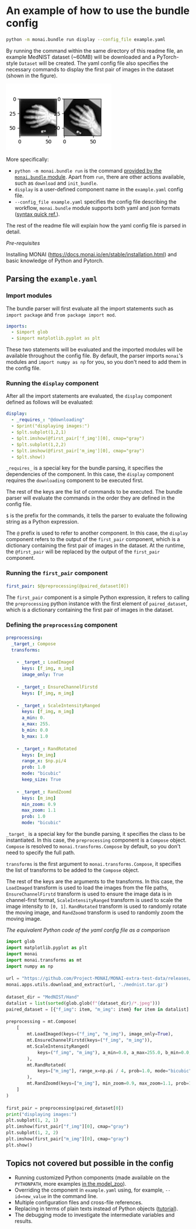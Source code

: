 # An example of how to use the bundle config

```bash
python -m monai.bundle run display --config_file example.yaml
```

By running the command within the same directory of this readme file, an example MedNIST dataset (~60MB) will be downloaded
and a PyTorch-style `Dataset` will be created. The yaml config file also specifies the necessary commands to display the first pair of images in the dataset (shown in the figure).

<div> <img src="../../figures/mednist_config_intro.png"/> </div>

More specifically:
- `python -m monai.bundle run` is the command [provided by the `monai.bundle` module](https://docs.monai.io/en/stable/bundle.html#monai.bundle.run). Apart from `run`, there are other actions available, such as `download` and `init_bundle`.
- `display` is a user-defined component name in the `example.yaml` config file.
- `--config_file example.yaml` specifies the config file describing the workflow, `monai.bundle` module supports both yaml and json formats ([syntax quick ref.](https://docs.monai.io/en/stable/config_syntax.html)).

The rest of the readme file will explain how the yaml config file is parsed in detail.

_Pre-requisites_

Installing MONAI (<https://docs.monai.io/en/stable/installation.html>) and basic knowledge of Python and Pytorch.

## Parsing the `example.yaml`

### Import modules

The bundle parser will first evaluate all the import statements such as `import package` and `from package import mod`.

```yaml
imports:
  - $import glob
  - $import matplotlib.pyplot as plt
```

These two statements will be evaluated and the imported modules will be available throughout the config file.
By default, the parser imports `monai`'s modules and `import numpy as np` for you, so you don't need to add them in the config file.

### Running the `display` component

After all the import statements are evaluated, the `display` component defined as follows will be evaluated:

```yaml
display:
  - _requires_: "@downloading"
  - $print("displaying images:")
  - $plt.subplot(1,2,1)
  - $plt.imshow(@first_pair['f_img'][0], cmap="gray")
  - $plt.subplot(1,2,2)
  - $plt.imshow(@first_pair['m_img'][0], cmap="gray")
  - $plt.show()
```

`_requires_` is a special key for the bundle parsing, it specifies the dependencies of the component. In this case, the `display` component requires the `downloading` component to be executed first.

The rest of the keys are the list of commands to be executed. The bundle parser will evaluate the commands in the order they are defined in the config file.

`$` is the prefix for the commands, it tells the parser to evaluate the following string as a Python expression.

The `@` prefix is used to refer to another component. In this case, the `display` component refers to the output of the `first_pair` component, which is a dictionary containing the first pair of images in the dataset.
At the runtime, the `@first_pair` will be replaced by the output of the `first_pair` component.

### Running the `first_pair` component

```yaml
first_pair: $@preprocessing(@paired_dataset[0])
```

The `first_pair` component is a simple Python expression, it refers to calling the `preprocessing` python instance with the first element of `paired_dataset`, which is a dictionary containing the first pair of images in the dataset.

### Defining the `preprocessing` component

```yaml
preprocessing:
  _target_: Compose
  transforms:

    - _target_: LoadImaged
      keys: [f_img, m_img]
      image_only: True

    - _target_: EnsureChannelFirstd
      keys: [f_img, m_img]

    - _target_: ScaleIntensityRanged
      keys: [f_img, m_img]
      a_min: 0.
      a_max: 255.
      b_min: 0.0
      b_max: 1.0

    - _target_: RandRotated
      keys: [m_img]
      range_x: $np.pi/4
      prob: 1.0
      mode: "bicubic"
      keep_size: True

    - _target_: RandZoomd
      keys: [m_img]
      min_zoom: 0.9
      max_zoom: 1.1
      prob: 1.0
      mode: "bicubic"
```

`_target_` is a special key for the bundle parsing, it specifies the class to be instantiated. In this case, the `preprocessing` component is a `Compose` object. `Compose` is resolved to `monai.transforms.Compose` by default, so you don't need to specify the full path.

`transforms` is the first argument to `monai.transforms.Compose`, it specifies the list of transforms to be added to the `Compose` object.

The rest of the keys are the arguments to the transforms. In this case, the `LoadImaged` transform is used to load the images from the file paths, `EnsureChannelFirstd` transform is used to ensure the image data is in channel-first format, `ScaleIntensityRanged` transform is used to scale the image intensity to `[0, 1]`. `RandRotated` transform is used to randomly rotate the moving image, and `RandZoomd` transform is used to randomly zoom the moving image.


_The equivalent Python code of the yaml config file as a comparison_

```py
import glob
import matplotlib.pyplot as plt
import monai
import monai.transforms as mt
import numpy as np

url = "https://github.com/Project-MONAI/MONAI-extra-test-data/releases/download/0.8.1/MedNIST.tar.gz"
monai.apps.utils.download_and_extract(url, './mednist.tar.gz')

dataset_dir = "MedNIST/Hand"
datalist = list(sorted(glob.glob(f"{dataset_dir}/*.jpeg")))
paired_dataset = [{"f_img": item, "m_img": item} for item in datalist]

preprocessing = mt.Compose(
    [
        mt.LoadImaged(keys=("f_img", "m_img"), image_only=True),
        mt.EnsureChannelFirstd(keys=("f_img", "m_img")),
        mt.ScaleIntensityRanged(
            keys=("f_img", "m_img"), a_min=0.0, a_max=255.0, b_min=0.0, b_max=1.0
        ),
        mt.RandRotated(
            keys=["m_img"], range_x=np.pi / 4, prob=1.0, mode="bicubic", keep_size=True
        ),
        mt.RandZoomd(keys=["m_img"], min_zoom=0.9, max_zoom=1.1, prob=1.0, mode="bicubic"),
    ]
)

first_pair = preprocessing(paired_dataset[0])
print("displaying images:")
plt.subplot(1, 2, 1)
plt.imshow(first_pair["f_img"][0], cmap="gray")
plt.subplot(1, 2, 2)
plt.imshow(first_pair["m_img"][0], cmap="gray")
plt.show()

```

## Topics not covered but possible in the config

- Running customized Python components (made available on the `PYTHONPATH`, more examples [in the model_zoo](https://github.com/Project-MONAI/model-zoo)).
- Overriding the component in `example.yaml` using, for example, `--id=new_value` in the command line.
- Multiple configuration files and cross-file references.
- Replacing in terms of plain texts instead of Python objects ([tutorial](https://github.com/Project-MONAI/tutorials/blob/main/bundle/get_started.ipynb)).
- The debugging mode to investigate the intermediate variables and results.
